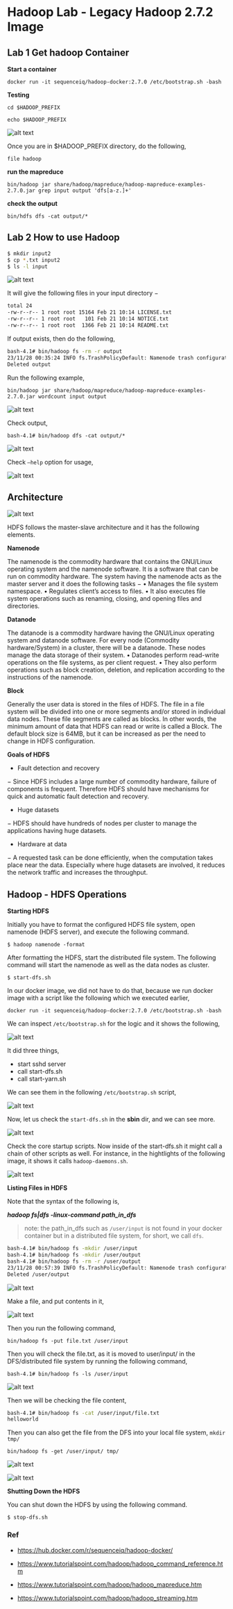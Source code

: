 # Hadoop Lab - Legacy Hadoop 2.7.2 Image

## Lab 1 Get hadoop Container

**Start a container**

`docker run -it sequenceiq/hadoop-docker:2.7.0 /etc/bootstrap.sh -bash`

**Testing**

`cd $HADOOP_PREFIX`

`echo $HADOOP_PREFIX`

![alt text](../../../../images/big_data/hadoop/image.png)

Once you are in $HADOOP_PREFIX directory, do the following,

`file hadoop`

**run the mapreduce**

`bin/hadoop jar share/hadoop/mapreduce/hadoop-mapreduce-examples-2.7.0.jar grep input output 'dfs[a-z.]+'`

**check the output**

`bin/hdfs dfs -cat output/*`

## Lab 2 How to use Hadoop

```bash
$ mkdir input2 
$ cp *.txt input2
$ ls -l input 
```
![alt text](../../../../images/big_data/hadoop/image-1.png)

It will give the following files in your input directory −

```bash
total 24 
-rw-r--r-- 1 root root 15164 Feb 21 10:14 LICENSE.txt 
-rw-r--r-- 1 root root   101 Feb 21 10:14 NOTICE.txt
-rw-r--r-- 1 root root  1366 Feb 21 10:14 README.txt 
```

If output exists, then do the following,

```bash
bash-4.1# bin/hadoop fs -rm -r output
23/11/28 00:35:24 INFO fs.TrashPolicyDefault: Namenode trash configuration: Deletion interval = 0 minutes, Emptier interval = 0 minutes.
Deleted output
```

Run the following example,

`bin/hadoop jar share/hadoop/mapreduce/hadoop-mapreduce-examples-2.7.0.jar wordcount input output`

![alt text](../../../../images/big_data/hadoop/image-2.png)

Check output,

`bash-4.1# bin/hadoop dfs -cat output/*`

![alt text](../../../../images/big_data/hadoop/image-3.png)

Check `–help` option for usage,

![alt text](../../../../images/big_data/hadoop/image-4.png)

## Architecture

![alt text](../../../../images/big_data/hadoop/image-5.png)

HDFS follows the master-slave architecture and it has the following elements.

**Namenode**

The namenode is the commodity hardware that contains the GNU/Linux operating system and the namenode software. It is a software that can be run on commodity hardware. The system having the namenode acts as the master server and it does the following tasks −
    • Manages the file system namespace.
    • Regulates client’s access to files.
    • It also executes file system operations such as renaming, closing, and opening files and directories.

**Datanode**

The datanode is a commodity hardware having the GNU/Linux operating system and datanode software. For every node (Commodity hardware/System) in a cluster, there will be a datanode. These nodes manage the data storage of their system.
    • Datanodes perform read-write operations on the file systems, as per client request.
    • They also perform operations such as block creation, deletion, and replication according to the instructions of the namenode.

**Block**

Generally the user data is stored in the files of HDFS. The file in a file system will be divided into one or more segments and/or stored in individual data nodes. These file segments are called as blocks. In other words, the minimum amount of data that HDFS can read or write is called a Block. The default block size is 64MB, but it can be increased as per the need to change in HDFS configuration.

**Goals of HDFS**

* Fault detection and recovery

− Since HDFS includes a large number of commodity hardware, failure of components is frequent. Therefore HDFS should have mechanisms for quick and automatic fault detection and recovery.

* Huge datasets

− HDFS should have hundreds of nodes per cluster to manage the applications having huge datasets.

* Hardware at data

− A requested task can be done efficiently, when the computation takes place near the data. Especially where huge datasets are involved, it reduces the network traffic and increases the throughput.

## Hadoop - HDFS Operations

**Starting HDFS**

Initially you have to format the configured HDFS file system, open namenode (HDFS server), and execute the following command.

`$ hadoop namenode -format`

After formatting the HDFS, start the distributed file system. The following command will start the namenode as well as the data nodes as cluster.

`$ start-dfs.sh`

In our docker image, we did not have to do that, because we run docker image with a script like the following which we executed earlier,

`docker run -it sequenceiq/hadoop-docker:2.7.0 /etc/bootstrap.sh -bash`

We can inspect `/etc/bootstrap.sh` for the logic and it shows the following,

![alt text](../../../../images/big_data/hadoop/image-6.png)

It did three things,

* start sshd server
* call start-dfs.sh
* call start-yarn.sh

We can see them in the following `/etc/bootstrap.sh` script,

![alt text](../../../../images/big_data/hadoop/image-7.png)

Now, let us check the `start-dfs.sh` in the **sbin** dir, and we can see more.


![alt text](../../../../images/big_data/hadoop/image-8.png)

Check the core startup scripts. Now inside of the start-dfs.sh it might call a chain of other scripts as well. For instance, in the hightlights of the following image, it shows it calls `hadoop-daemons.sh`.

![alt text](../../../../images/big_data/hadoop/image-9.png)

**Listing Files in HDFS**

Note that the syntax of the following is,

***hadoop fs|dfs -linux-command path_in_dfs***

> note: the path_in_dfs such as `/user/input` is not found in your docker container but in a distributed file system, for short, we call `dfs`.

```bash
bash-4.1# bin/hadoop fs -mkdir /user/input 
bash-4.1# bin/hadoop fs -mkdir /user/output
bash-4.1# bin/hadoop fs -rm -r /user/output
23/11/28 00:57:39 INFO fs.TrashPolicyDefault: Namenode trash configuration: Deletion interval = 0 minutes, Emptier interval = 0 minutes.
Deleted /user/output
```

![alt text](../../../../images/big_data/hadoop/image-10.png)

Make a file, and put contents in it,

![alt text](../../../../images/big_data/hadoop/image-11.png)

Then you run the following command,

`bin/hadoop fs -put file.txt /user/input `

Then you will check the file.txt, as it is moved to user/input/ in the DFS/distributed file system by running the following command,

`bash-4.1# bin/hadoop fs -ls /user/input`

![alt text](../../../../images/big_data/hadoop/image-12.png)

Then we will be checking the file content, 

```bash
bash-4.1# bin/hadoop fs -cat /user/input/file.txt 
helloworld
```

Then you can also get the file from the DFS into your local file system,
`mkdir tmp/`

`bin/hadoop fs -get /user/input/ tmp/`

![alt text](../../../../images/big_data/hadoop/image-13.png)

![alt text](../../../../images/big_data/hadoop/image-14.png)

**Shutting Down the HDFS**

You can shut down the HDFS by using the following command.

`$ stop-dfs.sh`

### Ref

- https://hub.docker.com/r/sequenceiq/hadoop-docker/

- https://www.tutorialspoint.com/hadoop/hadoop_command_reference.htm

- https://www.tutorialspoint.com/hadoop/hadoop_mapreduce.htm

- https://www.tutorialspoint.com/hadoop/hadoop_streaming.htm